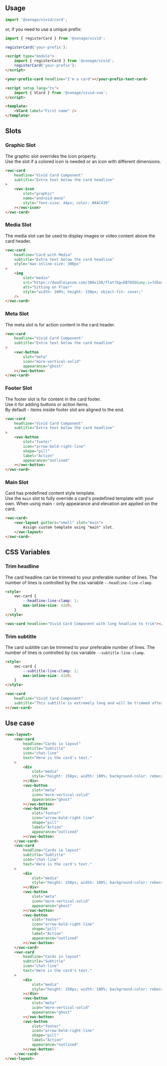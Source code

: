 ## Usage

<vwc-tabs>
<vwc-tab label="Web component"></vwc-tab>
<vwc-tab-panel>

```js
import '@vonage/vivid/card';
```

or, if you need to use a unique prefix:

```js
import { registerCard } from '@vonage/vivid';

registerCard('your-prefix');
```

```html preview
<script type="module">
	import { registerCard } from '@vonage/vivid';  
	registerCard('your-prefix');
</script>

<your-prefix-card headline="I'm a card"></your-prefix-text-card>
```

</vwc-tab-panel>
<vwc-tab label="Vue"></vwc-tab>
<vwc-tab-panel>

```html
<script setup lang="ts">
	import { VCard } from '@vonage/vivid-vue';
</script>

<template>
	<VCard label="First name" />
</template>
```

</vwc-tab-panel>
</vwc-tabs>


## Slots

### Graphic Slot

The graphic slot overrides the icon property.  
Use the slot if a colored icon is needed or an icon with different dimensions.

```html preview
<vwc-card
	headline="Vivid Card Component"
	subtitle="Extra text below the card headline"
>
	<vwc-icon
		slot="graphic"
		name="android-mono"
		style="font-size: 44px; color: #A4C439"
	></vwc-icon>
</vwc-card>
```

### Media Slot

The media slot can be used to display images or video content above the card header.

```html preview
<vwc-card
	headline="Card with Media"
	subtitle="Extra text below the card headline"
	style="max-inline-size: 300px"
>
	<img
		slot="media"
		src="https://doodleipsum.com/300x150/flat?bg=EB765D&amp;i=7d5ed3bc0c215d1359b2a63d03cf1540"
		alt="Sitting on Floor"
		style="width: 100%; height: 150px; object-fit: cover;"
	/>
</vwc-card>
```

### Meta Slot

The meta slot is for action content in the card header.

```html preview
<vwc-card
	headline="Vivid Card Component"
	subtitle="Extra text below the card headline"
>
	<vwc-button
		slot="meta"
		icon="more-vertical-solid"
		appearance="ghost"
	></vwc-button>
</vwc-card>
```

### Footer Slot

The footer slot is for content in the card footer.  
Use it for adding buttons or action items.  
By default - items inside footer slot are aligned to the end.

```html preview
<vwc-card
	headline="Vivid Card Component"
	subtitle="Extra text below the card headline"
>
	<vwc-button
		slot="footer"
		icon="arrow-bold-right-line"
		shape="pill"
		label="Action"
		appearance="outlined"
	></vwc-button>
</vwc-card>
```

### Main Slot

Card has predefined content style template.  
Use the `main` slot to fully override a card's predefined template with your own. When using main - only appearance and elevation are applied on the card.

```html preview
<vwc-card>
	<vwc-layout gutters="small" slot="main">
		Assign custom template using "main" slot.
	</vwc-layout>
</vwc-card>
```

## CSS Variables

### Trim headline

The card headline can be trimmed to your preferable number of lines.
The number of lines is controlled by the css variable `--headline-line-clamp`.

```html preview
<style>
	vwc-card {
		--headline-line-clamp: 1;
		max-inline-size: 42ch;
	}
</style>

<vwc-card headline="Vivid Card Component with long headline to trim"></vwc-card>
```

### Trim subtitle

The card subtitle can be trimmed to your preferable number of lines.
The number of lines is controlled by css variable `--subtitle-line-clamp`.

```html preview
<style>
	vwc-card {
		--subtitle-line-clamp: 2;
		max-inline-size: 42ch;
	}
</style>

<vwc-card
	headline="Vivid Card Component"
	subtitle="This subtitle is extremely long and will be trimmed after 2 lines. This way you can control the size of the card."
></vwc-card>
```

## Use case

```html preview
<vwc-layout>
	<vwc-card
		headline="Cards in layout"
		subtitle="Subtitle"
		icon="chat-line"
		text="Here is the card's text."
	>
		<div
			slot="media"
			style="height: 150px; width: 100%; background-color: rebeccapurple;"
		></div>
		<vwc-button
			slot="meta"
			icon="more-vertical-solid"
			appearance="ghost"
		></vwc-button>
		<vwc-button
			slot="footer"
			icon="arrow-bold-right-line"
			shape="pill"
			label="Action"
			appearance="outlined"
		></vwc-button>
	</vwc-card>
	<vwc-card
		headline="Cards in layout"
		subtitle="Subtitle"
		icon="chat-line"
		text="Here is the card's text."
	>
		<div
			slot="media"
			style="height: 150px; width: 100%; background-color: rebeccapurple;"
		></div>
		<vwc-button
			slot="meta"
			icon="more-vertical-solid"
			appearance="ghost"
		></vwc-button>
		<vwc-button
			slot="footer"
			icon="arrow-bold-right-line"
			shape="pill"
			label="Action"
			appearance="outlined"
		></vwc-button>
	</vwc-card>
	<vwc-card
		headline="Cards in layout"
		subtitle="Subtitle"
		icon="chat-line"
		text="Here is the card's text."
	>
		<div
			slot="media"
			style="height: 150px; width: 100%; background-color: rebeccapurple;"
		></div>
		<vwc-button
			slot="meta"
			icon="more-vertical-solid"
			appearance="ghost"
		></vwc-button>
		<vwc-button
			slot="footer"
			icon="arrow-bold-right-line"
			shape="pill"
			label="Action"
			appearance="outlined"
		></vwc-button>
	</vwc-card>
</vwc-layout>
```
